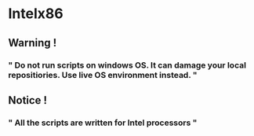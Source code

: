 # Intelx86

## Warning ! 
### " Do not run scripts on windows OS. It can damage your local repositiories. Use live OS environment instead. "

## Notice !


### " All the scripts are written for Intel processors "
